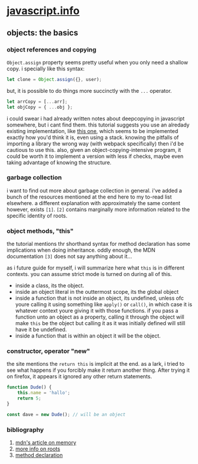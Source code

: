 # [javascript.info](https://javascript.info)
## objects: the basics
### object references and copying
`Object.assign` property seems pretty useful when you only need a shallow copy. i specially like this syntax:
```javascript
let clone = Object.assign({}, user);
```
but, it is possible to do things more succinctly with the `...` operator.
```javascript
let arrCopy = [...arr];
let objCopy = { ...obj };
```

i could swear i had already written notes about deepcopying in javascript somewhere, but i cant find them. this tutorial suggests you use an alredady existing implementation, like [this one](https://github.com/lodash/lodash/blob/ddfd9b11a0126db2302cb70ec9973b66baec0975/lodash.js#L2620), which seems to be implemented exactly how you'd think it is, even using a stack. knowing the pitfalls of importing a library the wrong way (with webpack specifically) then i'd be cautious to use this. also, given an object-copying-intensive program, it could be worth it to implement a version with less if checks, maybe even taking advantage of knowing the structure.


### garbage collection
i want to find out more about garbage collection in general. i've added a bunch of the resources mentioned at the end here to my to-read list elsewhere. a different explanation with approximately the same content however, exists `[1]`. `[2]` contains marginally more information related to the specific identity of roots.

### object methods, "this"
the tutorial mentions thr shorthand syntax for method declaration has some implications when doing inheritance. oddly enough, the MDN documentation `[3]` does not say anything about it...

as i future guide for myself, i will summarize here what `this` is in different contexts. you can assume strict mode is turned on during all of this.
- inside a class, its the object.
- inside an object literal in the outtermost scope, its the global object
- inside a function that is not inside an object, its undefined, unless ofc youre calling it using something like `apply()` or `call()`, in which case it is whatever context youre giving it with those functions. if you pass a function unto an object as a property, calling it through the object will make `this` be the object but calling it as it was initially defined will still have it be undefined.
- inside a function that is within an object it will be the object. 



### constructor, operator "new"
the site mentions the `return this` is implicit at the end. as a lark, i tried to see what happens if you forcibly make it return another thing. After trying it on firefox, it appears it ignored any other return statements.
```javascript
function Dude() {
    this.name = 'hallo';
    return 5;
}

const dave = new Dude(); // will be an object

```

### bibliography
1. [mdn's article on memory](https://developer.mozilla.org/en-US/docs/Web/JavaScript/Memory_Management)
2. [more info on roots](https://developer.chrome.com/docs/devtools/memory-problems/memory-101/#retained_size)
3. [method declaration](https://developer.mozilla.org/en-US/docs/Web/JavaScript/Reference/Functions/Method_definitions#description)
